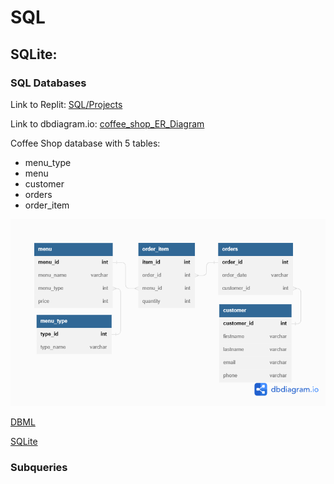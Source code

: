 # SQL

## SQLite:

### SQL Databases

Link to Replit: [SQL/Projects](https://replit.com/@NidkamolBoonyan/SQLProjects)

Link to dbdiagram.io: [coffee_shop_ER_Diagram](https://dbdiagram.io/d/63d263de296d97641d7c4736)

Coffee Shop database with 5 tables:
- menu_type
- menu
- customer
- orders
- order_item

![ER Diagram](./coffee_shop_ER_Diagram.png)

[DBML](./coffee_shop_ER_Diagram.dbml)

[SQLite](coffee_shop.sql)

### Subqueries
